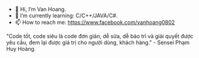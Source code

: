 - 👋 Hi, I’m Van Hoang.
- 🌱 I’m currently learning: C/C++/JAVA/C#.
- 📫 How to reach me: https://www.facebook.com/vanhoang0802


"Code tốt, code siêu là code đơn giản, dễ sửa, dễ bảo trì và giải quyết được yêu cầu, đem lại được giá trị cho người dùng, khách hàng." - Sensei Phạm Huy Hoàng.
